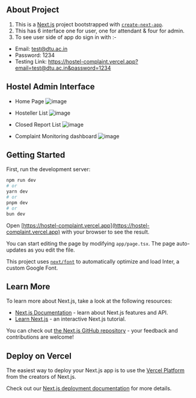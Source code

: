 ## About Project
1) This is a [Next.js](https://nextjs.org/) project bootstrapped with [`create-next-app`](https://github.com/vercel/next.js/tree/canary/packages/create-next-app).
2) This has 6 interface one for user, one for attendant & four for admin.
3) To see user side of app do sign in with :-
- Email: test@dtu.ac.in
- Password: 1234
- Testing Link: https://hostel-complaint.vercel.app?email=test@dtu.ac.in&password=1234

## Hostel Admin Interface
- Home Page
![image](https://github.com/1palermo/Hostel-Complaint/assets/127961367/88ee224e-4153-4b80-8c80-47ff234cba70)

- Hosteller List
![image](https://github.com/1palermo/Hostel-Complaint/assets/127961367/eb958eb7-482e-4bc2-b4b3-180bdda4fa34)

- Closed Report List
![image](https://github.com/1palermo/Hostel-Complaint/assets/127961367/f8187c8d-450b-4b22-9a8f-fb2bd1849639)

- Complaint Monitoring dashboard
![image](https://github.com/1palermo/Hostel-Complaint/assets/127961367/7f05b5b8-dbd8-4b6b-9e65-c5fe9cb117f3)




## Getting Started

First, run the development server:

```bash
npm run dev
# or
yarn dev
# or
pnpm dev
# or
bun dev
```

Open [https://hostel-complaint.vercel.app](https://hostel-complaint.vercel.app) with your browser to see the result.

You can start editing the page by modifying `app/page.tsx`. The page auto-updates as you edit the file.

This project uses [`next/font`](https://nextjs.org/docs/basic-features/font-optimization) to automatically optimize and load Inter, a custom Google Font.

## Learn More

To learn more about Next.js, take a look at the following resources:

- [Next.js Documentation](https://nextjs.org/docs) - learn about Next.js features and API.
- [Learn Next.js](https://nextjs.org/learn) - an interactive Next.js tutorial.

You can check out [the Next.js GitHub repository](https://github.com/vercel/next.js/) - your feedback and contributions are welcome!

## Deploy on Vercel

The easiest way to deploy your Next.js app is to use the [Vercel Platform](https://vercel.com/new?utm_medium=default-template&filter=next.js&utm_source=create-next-app&utm_campaign=create-next-app-readme) from the creators of Next.js.

Check out our [Next.js deployment documentation](https://nextjs.org/docs/deployment) for more details.
